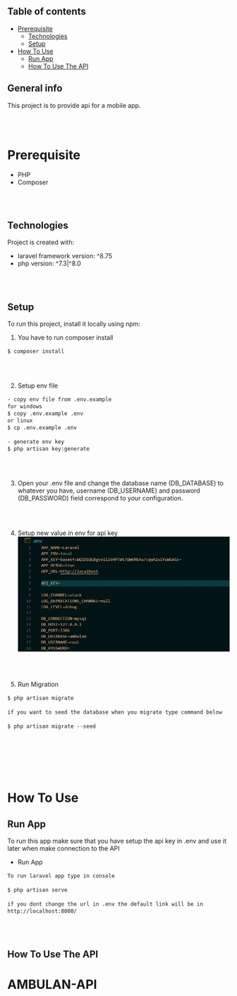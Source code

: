 ## Table of contents
- [Prerequisite](#prerequisite)
  - [Technologies](#technologies)
  - [Setup](#setup)
- [How To Use](#how-to-use)
  - [Run App](#run-app)
  - [How To Use The API](#how-to-use-the-api)

## General info
This project is to provide api for a mobile app.

<br/>
<br/>

# Prerequisite

* PHP
* Composer

<br/>
<br/>

	
## Technologies
Project is created with:
* laravel framework version: ^8.75
* php version: ^7.3|^8.0

<br/>
<br/>

	
## Setup
To run this project, install it locally using npm:

1. You have to run composer install
```
$ composer install
```

<br/>
<br/>


2. Setup env file

```
- copy env file from .env.example
for windows
$ copy .env.example .env
or linux
$ cp .env.example .env

- generate env key
$ php artisan key:generate
```

<br/>
<br/>


3. Open your .env file and change the database name (DB_DATABASE) to whatever you have, username (DB_USERNAME) and password (DB_PASSWORD) field correspond to your configuration.

<br/>
<br/>

4. Setup new value in env for api key
![Screenshot](/screenshot/screenshot.jpg)

<br/>
<br/>


5. Run Migration
```
$ php artisan migrate

if you want to seed the database when you migrate type command below

$ php artisan migrate --seed

```

<br/>
<br/>
<br/>
<br/>
<br/>


# How To Use

## Run App
To run this app make sure that you have setup the api key in .env and use it later when make connection to the API
<br>

* Run App
```
To run laravel app type in console

$ php artisan serve

if you dont change the url in .env the default link will be in http://localhost:8000/
```

<br>
<br>

## How To Use The API
# AMBULAN-API

